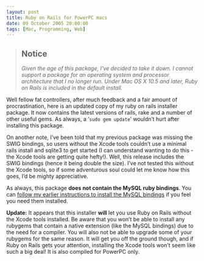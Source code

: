 ```yaml
---
layout: post
title: Ruby on Rails for PowerPC macs
date: 09 October 2005 20:00:00
tags: [Mac, Programming, Web]
---
```


> ## Notice
>
> *Given the age of this package, I've decided to take it down. I cannot support a package for an operating system and processor architecture that I no longer run. Under Mac OS X 10.5 and later, Ruby on Rails is included in the default install.*

Well fellow fat controllers, after much feedback and a fair amount of procrastination, here is an updated copy of my ruby on rails installer package. It now contains the latest versions of rails, rake and a number of other useful gems. As always, a ‘`sudo gem update`’ wouldn’t hurt after installing this package.

On another note, I’ve been told that my previous package was missing the SWIG bindings, so users without the Xcode tools couldn’t use a minimal rails install and sqlite3 to get started (I can understand wanting to do this - the Xcode tools are getting quite hefty!). Well, this release includes the SWIG bindings (hence it being double the size). I’ve not tested this without the Xcode tools, so if some adventurous soul could let me know how this goes, I’d be mighty appreciative.

As always, this package **does not contain the MySQL ruby bindings**. You can [follow my earlier instructions to install the MySQL bindings][1] if you feel you need them installed.

**Update:** It appears that this installer **will** let you use Ruby on Rails without the Xcode tools installed. Be aware that you won’t be able to install any rubygems that contain a native extension (like the MySQL bindings) due to the need for a compiler. You will also not be able to upgrade some of your rubygems for the same reason. It will get you off the ground though, and if Ruby on Rails gets your attention, installing the Xcode tools won’t seem like such a big deal! It is also compiled for PowerPC only.


 [1]: /entries/mysql-bindings-for-ruby-under-mac-os-x-tiger
